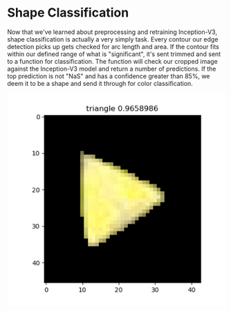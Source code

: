 # Shape Classification

Now that we've learned about preprocessing and retraining Inception-V3, shape classification is actually a very simply task.
Every contour our edge detection picks up gets checked for arc length and area.
If the contour fits within our defined range of what is "significant", it's sent trimmed and sent to a function for classification.
The function will check our cropped image against the Inception-V3 model and return a number of predictions.
If the top prediction is not "NaS" and has a confidence greater than 85%, we deem it to be a shape and send it through for color classification.

![Triangle](../img/triangle.PNG)